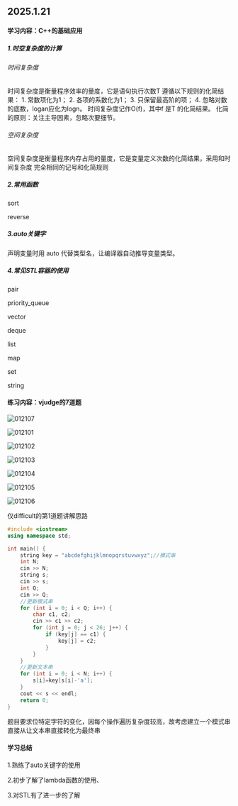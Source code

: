 ## 2025.1.21

#### 学习内容：C++的基础应用

##### 1.时空复杂度的计算

###### 时间复杂度

时间复杂度是衡量程序效率的量度，它是语句执行次数T 遵循以下规则的化简结果： 1. 常数项化为1； 2. 各项的系数化为1； 3. 只保留最高阶的项； 4. 忽略对数的底数，logan应化为logn。 时间复杂度记作O(f)，其中f 是T 的化简结果。 化简的原则：关注主导因素，忽略次要细节。

###### 空间复杂度

空间复杂度是衡量程序内存占用的量度，它是变量定义次数的化简结果，采用和时间复杂度 完全相同的记号和化简规则

##### 2.常用函数

sort

reverse

##### 3.auto关键字

声明变量时用 auto 代替类型名，让编译器自动推导变量类型。

##### 4.常见STL容器的使用

pair

priority_queue

vector

deque

list

map

set

string

#### 练习内容：vjudge的7道题



![012107](C:\Users\14376\Desktop\新建文件夹\012107.png)

![012101](C:\Users\14376\Desktop\新建文件夹\012101.png)

![012102](C:\Users\14376\Desktop\新建文件夹\012102.png)

![012103](C:\Users\14376\Desktop\新建文件夹\012103.png)

![012104](C:\Users\14376\Desktop\新建文件夹\012104.png)

![012105](C:\Users\14376\Desktop\新建文件夹\012105.png)

![012106](C:\Users\14376\Desktop\新建文件夹\012106.png)

仅difficult的第1道题讲解思路

```c++
#include <iostream>
using namespace std;

int main() {
	string key = "abcdefghijklmnopqrstuvwxyz";//模式串
	int N;
	cin >> N;
	string s;
	cin >> s;
	int Q;
	cin >> Q;
    //更新模式串
	for (int i = 0; i < Q; i++) {
		char c1, c2;
		cin >> c1 >> c2;
		for (int j = 0; j < 26; j++) {
			if (key[j] == c1) {
				key[j] = c2;
			}
		}
	}
    //更新文本串
	for (int i = 0; i < N; i++) {
		s[i]=key[s[i]-'a'];
	}
	cout << s << endl;
	return 0;
}
```

题目要求位特定字符的变化，因每个操作遍历复杂度较高，故考虑建立一个模式串直接从让文本串直接转化为最终串

#### 学习总结

1.熟练了auto关键字的使用

2.初步了解了lambda函数的使用、

3.对STL有了进一步的了解